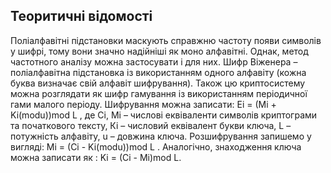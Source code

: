 ## Теоритичні відомості

Поліалфавітні підстановки маскують справжню частоту появи символів у шифрі, тому вони значно надійніші як моно алфавітні. Однак, метод частотного аналізу можна застосувати і для них. Шифр Віженера – поліалфавітна підстановка із використанням одного алфавіту (кожна буква визначає свій алфавіт шифрування). Також цю криптосистему можна
розглядати як шифр гамування із використанням періодичної гами малого
періоду.
Шифрування можна записати: Ei = (Mi + Ki(modu))mod L , де Сі, Мі –
числові еквіваленти символів криптограми та початкового тексту, Кі –
числовий еквівалент букви ключа, L – потужність алфавіту, u – довжина
ключа. Розшифрування запишемо у вигляді: Mi = (Ci - Ki(modu))mod L .
Аналогічно, знаходження ключа можна записати як : Ki = (Ci - Mi)mod L. 